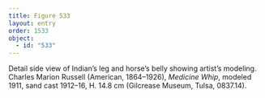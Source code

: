 ```yaml
---
title: Figure 533
layout: entry
order: 1533
object:
  - id: "533"
---
```


Detail side view of Indian’s leg and horse’s belly showing artist’s modeling. Charles Marion Russell (American, 1864–1926), *Medicine Whip*, modeled 1911, sand cast 1912–16, H. 14.8 cm (Gilcrease Museum, Tulsa, 0837.14).
